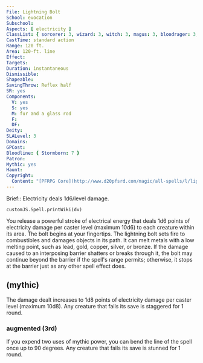 ```yaml
---
File: Lightning Bolt
School: evocation
Subschool: 
Aspects: [ electricity ]
ClassList: { sorcerer: 3, wizard: 3, witch: 3, magus: 3, bloodrager: 3, occultist: 3 }
CastTime: standard action
Range: 120 ft.
Area: 120-ft. line
Effect: 
Targets: 
Duration: instantaneous
Dismissible: 
Shapeable: 
SavingThrow: Reflex half
SR: yes
Components:
  V: yes
  S: yes
  M: fur and a glass rod
  F: 
  DF: 
Deity: 
SLALevel: 3
Domains: 
GPCost: 
Bloodline: { Stormborn: 7 }
Patron: 
Mythic: yes
Haunt: 
Copyright:
  Content: "[PFRPG Core](http://www.d20pfsrd.com/magic/all-spells/l/lightning-bolt)"
---
```

Brief:: Electricity deals 1d6/level damage.

```dataviewjs
customJS.Spell.printWiki(dv)
```

You release a powerful stroke of electrical energy that deals 1d6 points of electricity damage per caster level (maximum 10d6) to each creature within its area. The bolt begins at your fingertips.  The lightning bolt sets fire to combustibles and damages objects in its path. It can melt metals with a low melting point, such as lead, gold, copper, silver, or bronze. If the damage caused to an interposing barrier shatters or breaks through it, the bolt may continue beyond the barrier if the spell's range permits; otherwise, it stops at the barrier just as any other spell effect does.


## (mythic)

The damage dealt increases to 1d8 points of electricity damage per caster level (maximum 10d8). Any creature that fails its save is staggered for 1 round.


### augmented (3rd)

If you expend two uses of mythic power, you can bend the line of the spell once up to 90 degrees. Any creature that fails its save is stunned for 1 round.
